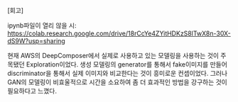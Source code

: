 [회고]

ipynb파일이 열리 않을 시: https://colab.research.google.com/drive/18rCcYe4ZYitHDKzS8lTwX8n-30X-dS9W?usp=sharing

현재 AWS의 DeepComposer에서 실제로 사용하고 있는 모델링을 사용하는 것이 주목됐던 Exploration이었다.
생성 모델링의 generator를 통해서 fake이미지를 만들어 discriminator을 통해서 실제 이미지와 비교한다는 것이 흥미로운 컨셉이었다.
그러나 GAN의 모델링이 비효울적으로 시간을 소요하여 좀 더 효과적인 방법을 강구하는 것이 필요하다고 느꼈다. 
